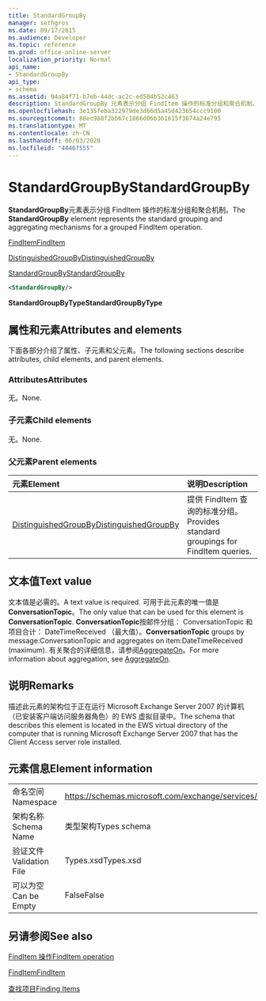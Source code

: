 ```yaml
---
title: StandardGroupBy
manager: sethgros
ms.date: 09/17/2015
ms.audience: Developer
ms.topic: reference
ms.prod: office-online-server
localization_priority: Normal
api_name:
- StandardGroupBy
api_type:
- schema
ms.assetid: 04a84f71-b7eb-44dc-ac2c-ed504b52c463
description: StandardGroupBy 元素表示分组 FindItem 操作的标准分组和聚合机制。
ms.openlocfilehash: 3e135feba322979de3d66d5a45d423654ccc9100
ms.sourcegitcommit: 88ec988f2bb67c1866d06b361615f3674a24e795
ms.translationtype: MT
ms.contentlocale: zh-CN
ms.lasthandoff: 06/03/2020
ms.locfileid: "44467555"
---
```

# <a name="standardgroupby"></a><span data-ttu-id="cdfdb-103">StandardGroupBy</span><span class="sxs-lookup"><span data-stu-id="cdfdb-103">StandardGroupBy</span></span>

<span data-ttu-id="cdfdb-104">**StandardGroupBy**元素表示分组 FindItem 操作的标准分组和聚合机制。</span><span class="sxs-lookup"><span data-stu-id="cdfdb-104">The **StandardGroupBy** element represents the standard grouping and aggregating mechanisms for a grouped FindItem operation.</span></span> 
  
[<span data-ttu-id="cdfdb-105">FindItem</span><span class="sxs-lookup"><span data-stu-id="cdfdb-105">FindItem</span></span>](finditem.md)
  
[<span data-ttu-id="cdfdb-106">DistinguishedGroupBy</span><span class="sxs-lookup"><span data-stu-id="cdfdb-106">DistinguishedGroupBy</span></span>](distinguishedgroupby.md)
  
[<span data-ttu-id="cdfdb-107">StandardGroupBy</span><span class="sxs-lookup"><span data-stu-id="cdfdb-107">StandardGroupBy</span></span>](standardgroupby.md)
  
```xml
<StandardGroupBy/>
```

 <span data-ttu-id="cdfdb-108">**StandardGroupByType**</span><span class="sxs-lookup"><span data-stu-id="cdfdb-108">**StandardGroupByType**</span></span>
## <a name="attributes-and-elements"></a><span data-ttu-id="cdfdb-109">属性和元素</span><span class="sxs-lookup"><span data-stu-id="cdfdb-109">Attributes and elements</span></span>

<span data-ttu-id="cdfdb-110">下面各部分介绍了属性、子元素和父元素。</span><span class="sxs-lookup"><span data-stu-id="cdfdb-110">The following sections describe attributes, child elements, and parent elements.</span></span>
  
### <a name="attributes"></a><span data-ttu-id="cdfdb-111">Attributes</span><span class="sxs-lookup"><span data-stu-id="cdfdb-111">Attributes</span></span>

<span data-ttu-id="cdfdb-112">无。</span><span class="sxs-lookup"><span data-stu-id="cdfdb-112">None.</span></span>
  
### <a name="child-elements"></a><span data-ttu-id="cdfdb-113">子元素</span><span class="sxs-lookup"><span data-stu-id="cdfdb-113">Child elements</span></span>

<span data-ttu-id="cdfdb-114">无。</span><span class="sxs-lookup"><span data-stu-id="cdfdb-114">None.</span></span>
  
### <a name="parent-elements"></a><span data-ttu-id="cdfdb-115">父元素</span><span class="sxs-lookup"><span data-stu-id="cdfdb-115">Parent elements</span></span>

|<span data-ttu-id="cdfdb-116">**元素**</span><span class="sxs-lookup"><span data-stu-id="cdfdb-116">**Element**</span></span>|<span data-ttu-id="cdfdb-117">**说明**</span><span class="sxs-lookup"><span data-stu-id="cdfdb-117">**Description**</span></span>|
|:-----|:-----|
|[<span data-ttu-id="cdfdb-118">DistinguishedGroupBy</span><span class="sxs-lookup"><span data-stu-id="cdfdb-118">DistinguishedGroupBy</span></span>](distinguishedgroupby.md) <br/> |<span data-ttu-id="cdfdb-119">提供 FindItem 查询的标准分组。</span><span class="sxs-lookup"><span data-stu-id="cdfdb-119">Provides standard groupings for FindItem queries.</span></span>  <br/> |
   
## <a name="text-value"></a><span data-ttu-id="cdfdb-120">文本值</span><span class="sxs-lookup"><span data-stu-id="cdfdb-120">Text value</span></span>

<span data-ttu-id="cdfdb-121">文本值是必需的。</span><span class="sxs-lookup"><span data-stu-id="cdfdb-121">A text value is required.</span></span> <span data-ttu-id="cdfdb-122">可用于此元素的唯一值是**ConversationTopic**。</span><span class="sxs-lookup"><span data-stu-id="cdfdb-122">The only value that can be used for this element is **ConversationTopic**.</span></span> <span data-ttu-id="cdfdb-123">**ConversationTopic**按邮件分组： ConversationTopic 和项目合计： DateTimeReceived （最大值）。</span><span class="sxs-lookup"><span data-stu-id="cdfdb-123">**ConversationTopic** groups by message:ConversationTopic and aggregates on item:DateTimeReceived (maximum).</span></span> <span data-ttu-id="cdfdb-124">有关聚合的详细信息，请参阅[AggregateOn](aggregateon.md)。</span><span class="sxs-lookup"><span data-stu-id="cdfdb-124">For more information about aggregation, see [AggregateOn](aggregateon.md).</span></span>
  
## <a name="remarks"></a><span data-ttu-id="cdfdb-125">说明</span><span class="sxs-lookup"><span data-stu-id="cdfdb-125">Remarks</span></span>

<span data-ttu-id="cdfdb-126">描述此元素的架构位于正在运行 Microsoft Exchange Server 2007 的计算机（已安装客户端访问服务器角色）的 EWS 虚拟目录中。</span><span class="sxs-lookup"><span data-stu-id="cdfdb-126">The schema that describes this element is located in the EWS virtual directory of the computer that is running Microsoft Exchange Server 2007 that has the Client Access server role installed.</span></span>
  
## <a name="element-information"></a><span data-ttu-id="cdfdb-127">元素信息</span><span class="sxs-lookup"><span data-stu-id="cdfdb-127">Element information</span></span>

|||
|:-----|:-----|
|<span data-ttu-id="cdfdb-128">命名空间</span><span class="sxs-lookup"><span data-stu-id="cdfdb-128">Namespace</span></span>  <br/> |https://schemas.microsoft.com/exchange/services/2006/types  <br/> |
|<span data-ttu-id="cdfdb-129">架构名称</span><span class="sxs-lookup"><span data-stu-id="cdfdb-129">Schema Name</span></span>  <br/> |<span data-ttu-id="cdfdb-130">类型架构</span><span class="sxs-lookup"><span data-stu-id="cdfdb-130">Types schema</span></span>  <br/> |
|<span data-ttu-id="cdfdb-131">验证文件</span><span class="sxs-lookup"><span data-stu-id="cdfdb-131">Validation File</span></span>  <br/> |<span data-ttu-id="cdfdb-132">Types.xsd</span><span class="sxs-lookup"><span data-stu-id="cdfdb-132">Types.xsd</span></span>  <br/> |
|<span data-ttu-id="cdfdb-133">可以为空</span><span class="sxs-lookup"><span data-stu-id="cdfdb-133">Can be Empty</span></span>  <br/> |<span data-ttu-id="cdfdb-134">False</span><span class="sxs-lookup"><span data-stu-id="cdfdb-134">False</span></span>  <br/> |
   
## <a name="see-also"></a><span data-ttu-id="cdfdb-135">另请参阅</span><span class="sxs-lookup"><span data-stu-id="cdfdb-135">See also</span></span>



[<span data-ttu-id="cdfdb-136">FindItem 操作</span><span class="sxs-lookup"><span data-stu-id="cdfdb-136">FindItem operation</span></span>](finditem-operation.md)
  
[<span data-ttu-id="cdfdb-137">FindItem</span><span class="sxs-lookup"><span data-stu-id="cdfdb-137">FindItem</span></span>](finditem.md)


[<span data-ttu-id="cdfdb-138">查找项目</span><span class="sxs-lookup"><span data-stu-id="cdfdb-138">Finding Items</span></span>](https://msdn.microsoft.com/library/63af1f9c-464b-4fca-9ae3-3d60f24ca93c%28Office.15%29.aspx)

